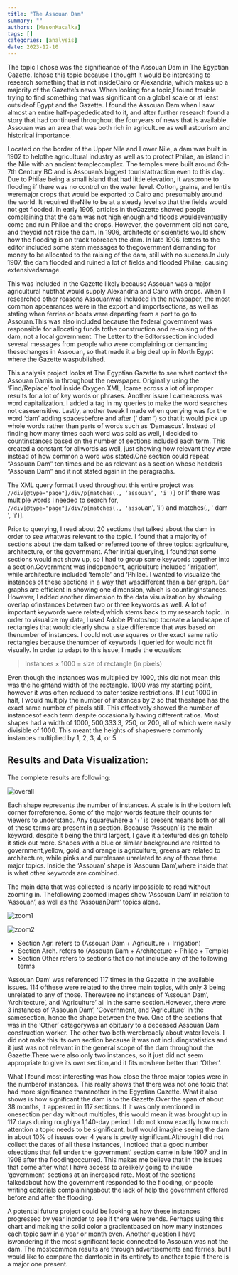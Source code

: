 ```yaml
---
title: "The Assouan Dam"
summary: ""
authors: [MasonMacalka]
tags: []
categories: [analysis]
date: 2023-12-10
---
```


The topic I chose was the significance of the Assouan Dam in The Egyptian Gazette. Ichose this topic because I thought it would be interesting to research something that is not insideCairo or Alexandria, which makes up a majority of the Gazette’s news. When looking for a topic,I found trouble trying to find something that was significant on a global scale or at least outsideof Egypt and the Gazette. I found the Assouan Dam when I saw almost an entire half-pagededicated to it, and after further research found a story that had continued throughout the fouryears of news that is available. Assouan was an area that was both rich in agriculture as well astourism and historical importance.

Located on the border of the Upper Nile and Lower Nile, a dam was built in 1902 to helpthe agricultural industry as well as to protect Philae, an island in the Nile with an ancient templecomplex. The temples were built around 6th-7th Century BC and is Assouan’s biggest touristattraction even to this day. Due to Philae being a small island that had little elevation, it wasprone to flooding if there was no control on the water level. Cotton, grains, and lentils weremajor crops that would be exported to Cairo and presumably around the world. It required theNile to be at a steady level so that the fields would not get flooded. In early 1905, articles in theGazette showed people complaining that the dam was not high enough and floods wouldeventually come and ruin Philae and the crops. However, the government did not care, and theydid not raise the dam. In 1906, architects or scientists would show how the flooding is on track tobreach the dam. In late 1906, letters to the editor included some stern messages to thegovernment demanding for money to be allocated to the raising of the dam, still with no success.In July 1907, the dam flooded and ruined a lot of fields and flooded Philae, causing extensivedamage.

This was included in the Gazette likely because Assouan was a major agricultural hubthat would supply Alexandria and Cairo with crops. When I researched other reasons Assouanwas included in the newspaper, the most common appearances were in the export and importsections, as well as stating when ferries or boats were departing from a port to go to Assouan.This was also included because the federal government was responsible for allocating funds tothe construction and re-raising of the dam, not a local government. The Letter to the Editorssection included several messages from people who were complaining or demanding thesechanges in Assouan, so that made it a big deal up in North Egypt where the Gazette waspublished.

This analysis project looks at The Egyptian Gazette to see what context the Assouan Damis in throughout the newspaper. Originally using the ‘Find/Replace’ tool inside Oxygen XML, Icame across a lot of improper results for a lot of key words or phrases. Another issue I cameacross was word capitalization. I added a tag in my queries to make the word searches not casesensitive. Lastly, another tweak I made when querying was for the word ‘dam’ adding spacesbefore and after (‘ dam ‘) so that it would pick up whole words rather than parts of words such as ‘Damascus’. Instead of finding how many times each word was said as well, I decided to countinstances based on the number of sections included each term. This created a constant for allwords as well, just showing how relevant they were instead of how common a word was stated.One section could repeat “Assouan Dam” ten times and be as relevant as a section whose headeris “Assouan Dam” and it not stated again in the paragraphs.

The XML query format I used throughout this entire project was `//div[@type="page"]/div/p[matches(., ‘assouan’, 'i')]` or if there was multiple words I needed to search for, `//div[@type="page"]/div/p[matches(., 'asso`uan', 'i') and matches(., ' dam ', 'i')].

Prior to querying, I read about 20 sections that talked about the dam in order to see whatwas relevant to the topic. I found that a majority of sections about the dam talked or referred toone of three topics: agriculture, architecture, or the government. After initial querying, I foundthat some sections would not show up, so I had to group some keywords together into a section.Government was independent, agriculture included ‘irrigation’, while architecture included ‘temple’ and ‘Philae’. I wanted to visualize the instances of these sections in a way that wasdifferent than a bar graph. Bar graphs are efficient in showing one dimension, which is countinginstances. However, I added another dimension to the data visualization by showing overlap ofinstances between two or three keywords as well. A lot of important keywords were related,which stems back to my research topic. In order to visualize my data, I used Adobe Photoshop tocreate a landscape of rectangles that would clearly show a size difference that was based on thenumber of instances. I could not use squares or the exact same ratio rectangles because thenumber of keywords I queried for would not fit visually. In order to adapt to this issue, I made the equation:

> Instances × 1000 = size of rectangle (in pixels)

Even though the instances was multiplied by 1000, this did not mean this was the heightand width of the rectangle. 1000 was my starting point, however it was often reduced to cater tosize restrictions. If I cut 1000 in half, I would multiply the number of instances by 2 so that theshape has the exact same number of pixels still. This effectively showed the number of instancesof each term despite occasionally having different ratios. Most shapes had a width of 1000, 500,333.3, 250, or 200, all of which were easily divisible of 1000. This meant the heights of shapeswere commonly instances multiplied by 1, 2, 3, 4, or 5.

## Results and Data Visualization:

The complete results are following:

![overall](new.jpg)

Each shape represents the number of instances. A scale is in the bottom left corner forreference. Some of the major words feature their counts for viewers to understand. Any squarewhere a ‘+’ is present means both or all of these terms are present in a section. Because ‘Assouan’ is the main keyword, despite it being the third largest, I gave it a textured design tohelp it stick out more. Shapes with a blue or similar background are related to government,yellow, gold, and orange is agriculture, greens are related to architecture, while pinks and purplesare unrelated to any of those three major topics. Inside the ‘Assouan’ shape is ‘Assouan Dam’,where inside that is what other keywords are combined.

The main data that was collected is nearly impossible to read without zooming in. Thefollowing zoomed images show ‘Assouan Dam’ in relation to ‘Assouan’, as well as the ‘AssouanDam’ topics alone.

![zoom1](zoom1.jpg)

![zoom2](zoom2.jpg)

* Section Agr. refers to (Assouan Dam + Agriculture + Irrigation)
* Section Arch. refers to (Assouan Dam + Architecture + Philae + Temple)
* Section Other refers to sections that do not include any of the following terms

‘Assouan Dam’ was referenced 117 times in the Gazette in the available issues. 114 ofthese were related to the three main topics, with only 3 being unrelated to any of those. Therewere no instances of ‘Assouan Dam’, ‘Architecture’, and ‘Agriculture’ all in the same section.However, there were 3 instances of ‘Assouan Dam’, ‘Government, and ‘Agriculture’ in the samesection, hence the shape between the two. One of the sections that was in the ‘Other’ categorywas an obituary to a deceased Assouan Dam construction worker. The other two both werebroadly about water levels. I did not make this its own section because it was not includingstatistics and it just was not relevant in the general scope of the dam throughout the Gazette.There were also only two instances, so it just did not seem appropriate to give its own section,and it fits nowhere better than ‘Other’.

What I found most interesting was how close the three major topics were in the numberof instances. This really shows that there was not one topic that had more significance thananother in the Egyptian Gazette. What it also shows is how significant the dam is to the Gazette.Over the span of about 38 months, it appeared in 117 sections. If it was only mentioned in onesection per day without multiples, this would mean it was brought up in 117 days during roughlya 1,140-day period. I do not know exactly how much attention a topic needs to be significant, butI would imagine seeing the dam in about 10% of issues over 4 years is pretty significant.Although I did not collect the dates of all these instances, I noticed that a good number ofsections that fell under the ‘government’ section came in late 1907 and in 1908 after the floodingoccurred. This makes me believe that in the issues that come after what I have access to arelikely going to include ‘government’ sections at an increased rate. Most of the sections talkedabout how the government responded to the flooding, or people writing editorials complainingabout the lack of help the government offered before and after the flooding.

A potential future project could be looking at how these instances progressed by year inorder to see if there were trends. Perhaps using this chart and making the solid color a gradientbased on how many instances each topic saw in a year or month even. Another question I have iswondering if the most significant topic connected to Assouan was not the dam. The mostcommon results are through advertisements and ferries, but I would like to compare the damtopic in its entirety to another topic if there is a major one present.